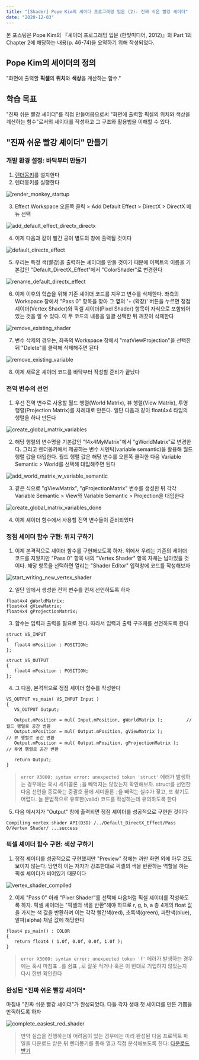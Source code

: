 ```yaml
---
title: "[Shader] Pope Kim의 셰이더 프로그래밍 입문 (2): 진짜 쉬운 빨강 셰이더"
date: "2020-12-03"
---
```


본 포스팅은 Pope Kim의 『셰이더 프로그래밍 입문 (한빛미디어, 2012)』의 Part 1의 Chapter 2에 해당하는 내용(p. 46-74)을 요약하기 위해 작성되었다.

## Pope Kim의 셰이더의 정의

"화면에 출력할 **픽셀**의 **위치**와 **색상**을 계산하는 함수."

## 학습 목표

"진짜 쉬운 빨강 셰이더"를 직접 만들어봄으로써 "화면에 출력할 픽셀의 위치와 색상을 계산하는 함수"로서의 셰이더를 작성하고 그 구조와 활용법을 이해할 수 있다.

## "진짜 쉬운 빨강 셰이더" 만들기

### 개발 환경 설정: 바닥부터 만들기

1. [렌더몽키](https://gpuopen.com/wp-content/uploads/2017/01/RenderMonkey.2008-12-17-v1.82.322.msi.zip)를 설치한다
2. 렌더몽키를 실행한다

![render_monkey_startup](./shader_programming_intro_2/render_monkey_startup.png)

3. Effect Workspace 오른쪽 클릭 > Add Default Effect > DirectX > DirectX 메뉴 선택

![add_default_effect_directx_directx](./shader_programming_intro_2/add_default_effect_directx_directx.png)

4. 이제 다음과 같이 빨간 공이 별도의 창에 출력될 것이다

![default_directx_effect](./shader_programming_intro_2/default_directx_effect.png)

5. 우리는 특정 색(빨강)을 출력하는 셰이더를 만들 것이기 때문에 이펙트의 이름을 기본값인 "Default_DirectX_Effect"에서 "ColorShader"로 변경한다

![rename_default_directx_effect](./shader_programming_intro_2/rename_default_directx_effect.png)

6. 이제 이후의 학습을 위해 기존 셰이더 코드를 지우고 변수를 삭제한다. 좌측의 Workspace 창에서 "Pass 0" 항목을 찾아 그 옆의 '+ (확장)' 버튼을 누르면 정점 셰이더(Vertex Shader)와 픽셀 셰이더(Pixel Shader) 항목이 자식으로 포함되어 있는 것을 알 수 있다. 이 두 코드의 내용을 일괄 선택한 뒤 깨끗이 삭제한다

![remove_existing_shader](./shader_programming_intro_2/remove_existing_shader.png)

7. 변수 삭제의 경우는, 좌측의 Workspace 창에서 "matViewProjection"을 선택한 뒤 "Delete"를 클릭해 삭제해주면 된다

![remove_existing_variable](./shader_programming_intro_2/remove_existing_variable.png)

8. 이제 새로운 셰이더 코드를 바닥부터 작성할 준비가 끝났다

### 전역 변수의 선언

1.  우선 전역 변수로 사용할 월드 행렬(World Matrix), 뷰 행렬(View Matrix), 투영 행렬(Projection Matrix)를 차례대로 만든다. 일단 다음과 같이 float4x4 타입의 행렬을 하나 만든다

![create_global_matrix_variables](./shader_programming_intro_2/create_global_matrix_variables.png)

2. 해당 행렬의 변수명을 기본값인 "f4x4MyMatrix"에서 "gWorldMatrix"로 변경한다. 그리고 렌더몽키에서 제공하는 변수 시멘틱(variable semantic)을 활용해 월드 행렬 값을 대입한다. 월드 행렬 값은 해당 변수를 오른쪽 클릭한 다음 Variable Semantic > World를 선택해 대입해주면 된다

![add_world_matrix_w_variable_semantic](./shader_programming_intro_2/add_world_matrix_w_variable_semantic.png)

3. 같은 식으로 "gViewMatrix", "gProjectionMatrix" 변수를 생성한 뒤 각각 Variable Semantic > View와 Variable Semantic > Projection을 대입한다

![create_global_matrix_variables_done](./shader_programming_intro_2/create_global_matrix_variables_done.png)

4. 이제 셰이더 함수에서 사용할 전역 변수들이 준비되었다

### 정점 셰이더 함수 구현: 위치 구하기

1. 이제 본격적으로 셰이더 함수를 구현해보도록 하자. 위에서 우리는 기존의 세이더 코드를 지웠지만 "Pass 0" 항목 내의 "Vertex Shader" 항목 자체는 남아있을 것이다. 해당 항목을 선택하면 열리는 "Shader Editor" 입력창에 코드를 작성해보자

![start_writing_new_vertex_shader](./shader_programming_intro_2/start_writing_new_vertex_shader.png)

2. 일단 앞에서 생성한 전역 변수를 먼저 선언하도록 하자

```hlsl
float4x4 gWorldMatrix;
float4x4 gViewMatrix;
float4x4 gProjectionMatrix;
```

3. 함수는 입력과 출력을 필요로 한다. 따라서 입력과 출력 구조체를 선언하도록 한다

```hlsl
struct VS_INPUT 
{
   float4 mPosition : POSITION; 
};

struct VS_OUTPUT 
{
   float4 mPosition : POSITION;
};
```

4. 그 다음, 본격적으로 정점 셰이더 함수를 작성한다

```hlsl
VS_OUTPUT vs_main( VS_INPUT Input )
{
   VS_OUTPUT Output;

   Output.mPosition = mul( Input.mPosition, gWorldMatrix );         // 월드 행렬로 공간 변환
   Output.mPosition = mul( Output.mPosition, gViewMatrix );          // 뷰 행렬로 공간 변환
   Output.mPosition = mul( Output.mPosition, gProjectionMatrix );    // 투영 행렬로 공간 변환
   
   return Output;
}
```

> `error X3000: syntax error: unexpected token 'struct'` 에러가 발생하는 경우에는 혹시 세미콜론 `;`을 빼먹지는 않았는지 확인해보자. struct를 선언한 다음 선언을 종료하는 중괄호 끝에 세미콜론 `;`을 빼먹는 실수가 잦고, 또 찾기도 어렵다. 늘 문법적으로 유효한(valid) 코드를 작성하는데 유의하도록 한다

5. 다음 메시지가 "Output" 창에 출력되면 정점 셰이더를 성공적으로 구현한 것이다

```
Compiling vertex shader API(D3D) /../Default_DirectX_Effect/Pass 0/Vertex Shader/ ...success
```

### 픽셀 셰이더 함수 구현: 색상 구하기

1. 정점 셰이더를 성공적으로 구현했지만 "Preview" 창에는 까만 화면 외에 아무 것도 보이지 않는다. 당연히 이는 저자가 강조한대로 픽셀의 색을 반환하는 역할을 하는 픽셀 셰이더가 비어있기 때문이다

![vertex_shader_compiled](./shader_programming_intro_2/vertex_shader_compiled.png)

2. 이제 "Pass 0" 아래 "Pixer Shader"를 선택해 다음처럼 픽셀 셰이더를 작성하도록 하자. 픽셀 셰이더는 "픽셀의 색을 반환"해야 하므로 r, g, b, a 총 4개의 float 값을 가지는 색 값을 반환하며 이는 각각 빨간색(red), 초록색(green), 파란색(blue), 알파(alpha) 채널 값에 해당한다

```hlsl
float4 ps_main() : COLOR
{
   return float4 ( 1.0f, 0.0f, 0.0f, 1.0f );
}
```

> `error X3000: syntax error: unexpected token 'f'` 에러가 발생하는 경우에는 혹시 마침표 `.`를 쉼표 `,`로 잘못 적거나 혹은 이 반대로 기입하지 않았는지 다시 한번 확인한다

### 완성된 "진짜 쉬운 빨강 셰이더"

마침내 "진짜 쉬운 빨강 셰이더"가 완성되었다. 다들 각자 생애 첫 셰이더를 만든 기쁨을 만끽하도록 하자

![complete_easiest_red_shader](./shader_programming_intro_2/complete_easiest_red_shader.png)

> 만약 실습을 진행하는데 어려움이 있는 경우에는 미리 완성된 다음 프로젝트 파일을 다운로드 받은 뒤 렌더몽키를 통해 열고 직접 분석해보도록 한다: [다운로드 받기](https://github.com/sungkukpark/shader_programming_intro/blob/master/samples/easiest_red_shader/easiest_red_shader.zip)
